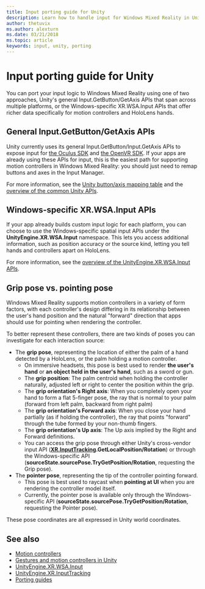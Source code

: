 ```yaml
---
title: Input porting guide for Unity
description: Learn how to handle input for Windows Mixed Reality in Unity.
author: thetuvix
ms.author: alexturn
ms.date: 03/21/2018
ms.topic: article
keywords: input, unity, porting
---
```




# Input porting guide for Unity

You can port your input logic to Windows Mixed Reality using one of two approaches, Unity's general Input.GetButton/GetAxis APIs that span across multiple platforms, or the Windows-specific XR.WSA.Input APIs that offer richer data specifically for motion controllers and HoloLens hands.

## General Input.GetButton/GetAxis APIs

Unity currently uses its general Input.GetButton/Input.GetAxis APIs to expose input for [the Oculus SDK](https://docs.unity3d.com/Manual/OculusControllers.html) and [the OpenVR SDK](https://docs.unity3d.com/Manual/OpenVRControllers.html). If your apps are already using these APIs for input, this is the easiest path for supporting motion controllers in Windows Mixed Reality: you should just need to remap buttons and axes in the Input Manager.

For more information, see the [Unity button/axis mapping table](gestures-and-motion-controllers-in-unity.md#unity-buttonaxis-mapping-table) and the [overview of the common Unity APIs](gestures-and-motion-controllers-in-unity.md#common-unity-apis-inputgetbuttongetaxis).

## Windows-specific XR.WSA.Input APIs

If your app already builds custom input logic for each platform, you can choose to use the Windows-specific spatial input APIs under the **UnityEngine.XR.WSA.Input** namespace. This lets you access additional information, such as position accuracy or the source kind, letting you tell hands and controllers apart on HoloLens.

For more information, see the [overview of the UnityEngine.XR.WSA.Input APIs](gestures-and-motion-controllers-in-unity.md#windows-specific-apis-xrwsainput).

## Grip pose vs. pointing pose

Windows Mixed Reality supports motion controllers in a variety of form factors, with each controller's design differing in its relationship between the user's hand position and the natural "forward" direction that apps should use for pointing when rendering the controller.

To better represent these controllers, there are two kinds of poses you can investigate for each interaction source:

* The **grip pose**, representing the location of either the palm of a hand detected by a HoloLens, or the palm holding a motion controller.
    * On immersive headsets, this pose is best used to render **the user's hand** or **an object held in the user's hand**, such as a sword or gun.
    * The **grip position**: The palm centroid when holding the controller naturally, adjusted left or right to center the position within the grip.
    * The **grip orientation's Right axis**: When you completely open your hand to form a flat 5-finger pose, the ray that is normal to your palm (forward from left palm, backward from right palm)
    * The **grip orientation's Forward axis**: When you close your hand partially (as if holding the controller), the ray that points "forward" through the tube formed by your non-thumb fingers.
    * The **grip orientation's Up axis**: The Up axis implied by the Right and Forward definitions.
    * You can access the grip pose through either Unity's cross-vendor input API (**[XR.InputTracking](https://docs.unity3d.com/2017.2/Documentation/ScriptReference/XR.InputTracking.html).GetLocalPosition/Rotation**) or through the Windows-specific API (**sourceState.sourcePose.TryGetPosition/Rotation**, requesting the Grip pose).
* The **pointer pose**, representing the tip of the controller pointing forward.
    * This pose is best used to raycast when **pointing at UI** when you are rendering the controller model itself.
    * Currently, the pointer pose is available only through the Windows-specific API (**sourceState.sourcePose.TryGetPosition/Rotation**, requesting the Pointer pose).

These pose coordinates are all expressed in Unity world coordinates.

## See also
* [Motion controllers](motion-controllers.md)
* [Gestures and motion controllers in Unity](gestures-and-motion-controllers-in-unity.md)
* [UnityEngine.XR.WSA.Input](https://docs.unity3d.com/2017.2/Documentation/ScriptReference/XR.WSA.Input.InteractionManager.html)
* [UnityEngine.XR.InputTracking](https://docs.unity3d.com/2017.2/Documentation/ScriptReference/XR.InputTracking.html)
* [Porting guides](porting-guides.md)
